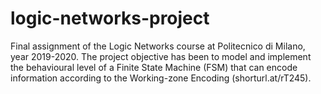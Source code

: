 # logic-networks-project
Final assignment of the Logic Networks course at Politecnico di Milano, year 2019-2020.
The project objective has been to model and implement the behavioural level of a Finite State Machine (FSM) that can encode information according to the Working-zone Encoding (shorturl.at/rT245).
